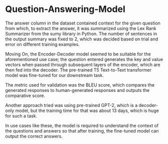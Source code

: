 # Question-Answering-Model

The answer column in the dataset contained context for the given question from which, to extract the answer, it was summarized using the Lex Rank Summarizer from the sumy library in Python. The number of sentences in the output summary was fixed to 2, which was decided based on trial and error on different training examples.

Moving On, the Encoder-Decoder model seemed to be suitable for the aforementioned use case; the question entered generates the key and value vectors when passed through subsequent layers of the encoder, which are then fed into the decoder. 
The pre-trained T5 Text-to-Text transformer model was fine-tuned for our downstream task.

The metric used for validation was the BLEU score, which compares the generated responses to human-generated responses and outputs the comparative score.

Another approach tried was using pre-trained GPT-2, which is a decoder-only model, but the training time for that was about 13 days, which is huge for such a task.

In use cases like these, the model is required to understand the context of the questions and answers so that after training, the fine-tuned model can output the correct answers.
